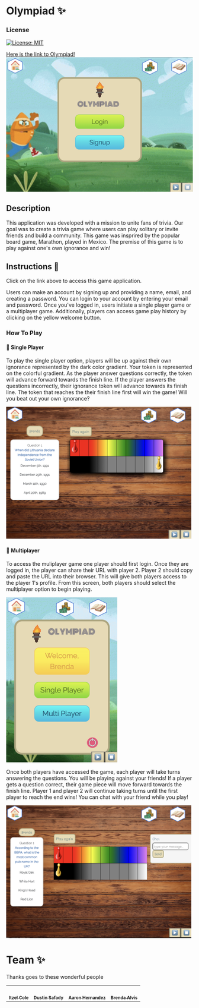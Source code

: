 # Olympiad ✨
### License
[![License: MIT](https://img.shields.io/badge/License-MIT-blue.svg)](https://opensource.org/licenses/MIT)


[Here is the link to Olympiad!](https://olympiad-game.herokuapp.com/?room=6847f) 
![landing page](./client/public/landing-page.jpg)

## Description

This application was developed with a mission to unite fans of trivia. Our goal was to create a trivia game where users can play solitary or invite friends and build a community. This game was insprired by the popular board game, Marathon, played in Mexico. The premise of this game is to play against one's own ignorance and win! 

## Instructions 📝
Click on the link above to access this game application. 

Users can make an account by signing up and providing a name, email, and creating a password. You can login to your account by entering your email and password. Once you've logged in, users initiate a single player game or a multiplayer game. Additionally, players can access game play history by clicking on the yellow welcome button.

### How To Play 

#### 👤 Single Player

To play the single player option, players will be up against their own ignorance represented by the dark color gradient. Your token is represented on the colorful gradient. As the player answer questions correctly, the token will advance forward towards the finish line. If the player answers the questions incorrectly, their ignorance token will advance towards its finish line. The token that reaches the their finish line first will win the game! Will you beat out your own ignorance? 

<img src="./client/public/single.jpg" alt="single player" width="500"/>

#### 👥 Multiplayer

To access the muliplayer game one player should first login. Once they are logged in, the player can share their URL with player 2. Player 2 should copy and paste the URL into their browser. This will give both players access to the player 1's profile. 
From this screen, both players should select the multiplayer option to begin playing. 

<img src="./client/public/account.png" alt="player account" width="300"/>

Once both players have accessed the game, each player will take turns answering the questions. You will be playing against your friends! If a player gets a question correct, their game piece will move forward towards the finish line. Player 1 and player 2 will continue taking turns until the first player to reach the end wins! You can chat with your friend while you play!


<img src="./client/public/multi.jpg" alt="multiplayer" width="500"/>


# Team ✨

Thanks goes to these wonderful people 
<table>
  <tr>
<td align="center"><a href="https://github.com/Itzelmariana"><img src="https://avatars.githubusercontent.com/u/104706728?v=4" width="100px;" alt=""/><br /><sub><b>Itzel Cole </b></sub></a></td>
<td align="center"><a href="https://github.com/Dusticcus"><img src="https://avatars.githubusercontent.com/u/105759495?v=4" width="100px;" alt=""/><br /><sub><b> Dustin Safady</b></sub></a></td>
<td align="center"><a href="https://github.com/aaronhdm"><img src="https://avatars.githubusercontent.com/u/107087837?v=4" width="100px;" alt=""/><br /><sub><b>Aaron Hernandez </b></sub></a></td>
<td align="center"><a href="https://github.com/bralvis2"><img src="https://avatars.githubusercontent.com/u/107074621?v=4" width="100px;" alt=""/><br /><sub><b>Brenda Alvis</b></sub></a></td>
 </tr>
</table>
